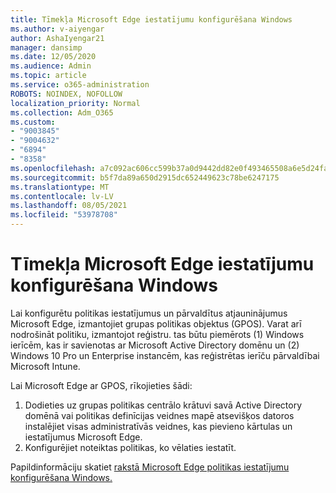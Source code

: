 ```yaml
---
title: Tīmekļa Microsoft Edge iestatījumu konfigurēšana Windows
ms.author: v-aiyengar
author: AshaIyengar21
manager: dansimp
ms.date: 12/05/2020
ms.audience: Admin
ms.topic: article
ms.service: o365-administration
ROBOTS: NOINDEX, NOFOLLOW
localization_priority: Normal
ms.collection: Adm_O365
ms.custom:
- "9003845"
- "9004632"
- "6894"
- "8358"
ms.openlocfilehash: a7c092ac606cc599b37a0d9442dd82e0f493465508a6e5d24fa0589d0f3bb19a
ms.sourcegitcommit: b5f7da89a650d2915dc652449623c78be6247175
ms.translationtype: MT
ms.contentlocale: lv-LV
ms.lasthandoff: 08/05/2021
ms.locfileid: "53978708"
---
```

# <a name="configure-microsoft-edge-policy-settings-on-windows"></a>Tīmekļa Microsoft Edge iestatījumu konfigurēšana Windows

Lai konfigurētu politikas iestatījumus un pārvaldītus atjauninājumus Microsoft Edge, izmantojiet grupas politikas objektus (GPOS). Varat arī nodrošināt politiku, izmantojot reģistru. tas būtu piemērots (1) Windows ierīcēm, kas ir savienotas ar Microsoft Active Directory domēnu un (2) Windows 10 Pro un Enterprise instancēm, kas reģistrētas ierīču pārvaldībai Microsoft Intune.

Lai Microsoft Edge ar GPOS, rīkojieties šādi:

1. Dodieties uz grupas politikas centrālo krātuvi savā Active Directory domēnā vai politikas definīcijas veidnes mapē atsevišķos datoros instalējiet visas administratīvās veidnes, kas pievieno kārtulas un iestatījumus Microsoft Edge.
2. Konfigurējiet noteiktas politikas, ko vēlaties iestatīt.

Papildinformāciju skatiet [rakstā Microsoft Edge politikas iestatījumu konfigurēšana Windows.](https://go.microsoft.com/fwlink/?linkid=2135024)
